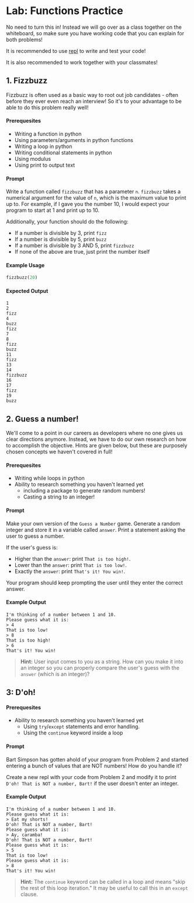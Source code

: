 # Lab: Functions Practice

No need to turn this in! Instead we will go over as a class together on the whiteboard, so make sure you have working code that you can explain for both problems! 

It is recommended to use [repl](repl.it) to write and test your code!

It is also recommended to work together with your classmates!

## 1. Fizzbuzz

Fizzbuzz is often used as a basic way to root out job candidates - often before they ever even reach an interview! So it's to your advantage to be able to do this problem really well!

#### Prerequesites

* Writing a function in python
* Using parameters/arguments in python functions
* Writing a loop in python
* Writing conditional statements in python
* Using modulus
* Using print to output text

#### Prompt

Write a function called `fizzbuzz` that has a parameter `n`. `fizzbuzz` takes a numerical argument for the value of `n`, which is the maximum value to print up to. For example, if I gave you the number 10, I would expect your program to start at 1 and print up to 10.

Additionally, your function should do the following:

* If a number is divisible by 3, print `fizz`
* If a number is divisible by 5, print `buzz`
* If a number is divisible by 3 AND 5, print `fizzbuzz`
* If none of the above are true, just print the number itself

#### Example Usage

```python
fizzbuzz(20)
```

#### Expected Output

```
1
2
fizz
4
buzz
fizz
7
8
fizz
buzz
11
fizz
13
14
fizzbuzz
16
17
fizz
19
buzz
```

## 2. Guess a number! 

We'll come to a point in our careers as developers where no one gives us clear directions anymore. Instead, we have to do our own research on how to accomplish the objective. Hints are given below, but these are purposely chosen concepts we haven't covered in full!

#### Prerequesites

* Writing while loops in python
* Ability to research something you haven't learned yet
    * including a package to generate random numbers! 
    * Casting a string to an integer!

#### Prompt 

Make your own version of the `Guess a Number` game. Generate a random integer and store it in a variable called `answer`. Print a statement asking the user to guess a number.

If the user's guess is:
* Higher than the `answer`: print `That is too high!`.
* Lower than the `answer`: print `That is too low!`.
* Exactly the `answer`: print `That's it! You win!`.

Your program should keep prompting the user until they enter the correct answer.

#### Example Output
```
I'm thinking of a number between 1 and 10.
Please guess what it is:
> 4
That is too low!
> 8
That is too high!
> 6
That's it! You win!
```

> **Hint:** User input comes to you as a string. How can you make it into an integer so you can properly compare the user's guess with the `answer` (which is an integer)?

## 3: D'oh!

#### Prerequesites

* Ability to research something you haven't learned yet
    * Using `try`/`except` statements and error handling.
    * Using the `continue` keyword inside a loop


#### Prompt

Bart Simpson has gotten ahold of your program from Problem 2 and started entering a bunch of values that are NOT numbers! How do you handle it?

Create a new repl with your code from Problem 2 and modify it to print `D'oh! That is NOT a number, Bart!` if the user doesn't enter an integer.

#### Example Output
```
I'm thinking of a number between 1 and 10.
Please guess what it is:
> Eat my shorts!
D'oh! That is NOT a number, Bart!
Please guess what it is:
> Ay, caramba!
D'oh! That is NOT a number, Bart!
Please guess what it is:
> 5
That is too low!
Please guess what it is:
> 8
That's it! You win!
```

> **Hint:** The `continue` keyword can be called in a loop and means "skip the rest of this loop iteration." It may be useful to call this in an `except` clause.

